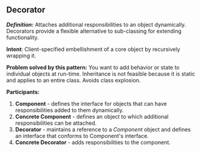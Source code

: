 


**Decorator**
-----------------

***Definition:*** Attaches additional responsibilities to an object dynamically. Decorators provide a flexible alternative to sub-classing for extending functionality. 

**Intent**: Client-specified embellishment of a core object by recursively wrapping it. 

**Problem solved by this pattern:** You want to add behavior or state to individual objects at run-time. Inheritance is not feasible because it is static and applies to an entire class. Avoids class explosion.

**Participants:**

 1. **Component** - defines the interface for objects that can have responsibilities added to them dynamically. 
 2. **Concrete Component** - defines an object to which additional responsibilities can be attached. 
 3. **Decorator** - maintains a reference to a *Component* object and defines an interface that conforms to Component's interface. 
 4. **Concrete Decorator** - adds responsibilities to the component.


